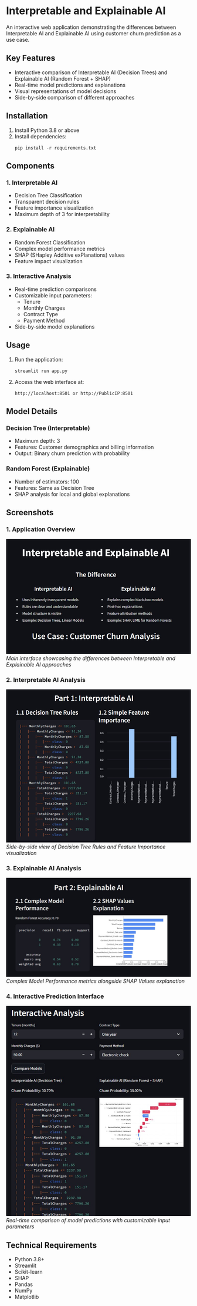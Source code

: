 # Interpretable and Explainable AI

An interactive web application demonstrating the differences between Interpretable AI and Explainable AI using customer churn prediction as a use case.

## Key Features
- Interactive comparison of Interpretable AI (Decision Trees) and Explainable AI (Random Forest + SHAP)
- Real-time model predictions and explanations
- Visual representations of model decisions
- Side-by-side comparison of different approaches

## Installation

1. Install Python 3.8 or above
2. Install dependencies:
   ```
   pip install -r requirements.txt
   ```

## Components

### 1. Interpretable AI
- Decision Tree Classification
- Transparent decision rules
- Feature importance visualization
- Maximum depth of 3 for interpretability

### 2. Explainable AI
- Random Forest Classification
- Complex model performance metrics
- SHAP (SHapley Additive exPlanations) values
- Feature impact visualization

### 3. Interactive Analysis
- Real-time prediction comparisons
- Customizable input parameters:
  - Tenure
  - Monthly Charges
  - Contract Type
  - Payment Method
- Side-by-side model explanations

## Usage

1. Run the application:
   ```
   streamlit run app.py
   ```
2. Access the web interface at:
   ```
   http://localhost:8501 or http://PublicIP:8501
   ```

## Model Details

### Decision Tree (Interpretable)
- Maximum depth: 3
- Features: Customer demographics and billing information
- Output: Binary churn prediction with probability

### Random Forest (Explainable)
- Number of estimators: 100
- Features: Same as Decision Tree
- SHAP analysis for local and global explanations

## Screenshots

### 1. Application Overview
![Main Interface](screenshots/1.jpg)
*Main interface showcasing the differences between Interpretable and Explainable AI approaches*

### 2. Interpretable AI Analysis
![Interpretable AI](screenshots/2.jpg)
*Side-by-side view of Decision Tree Rules and Feature Importance visualization*

### 3. Explainable AI Analysis
![Explainable AI](screenshots/3.jpg)
*Complex Model Performance metrics alongside SHAP Values explanation*

### 4. Interactive Prediction Interface
![Interactive Analysis](screenshots/4.jpg)
*Real-time comparison of model predictions with customizable input parameters*

## Technical Requirements
- Python 3.8+
- Streamlit
- Scikit-learn
- SHAP
- Pandas
- NumPy
- Matplotlib


